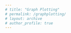```yaml
---
# title: "Graph Plotting"
# permalink: /graphplotting/
# layout: archive
# author_profile: true
---
```

